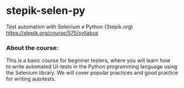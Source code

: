 # stepik-selen-py
Test automation with Selenium и Python {Stepik.org)  
https://stepik.org/course/575/syllabus  
  
### About the course:  
This is a basic course for beginner testers, where you will learn how  
to write automated UI-tests in the Python programming language using  
the Selenium library. We will cover popular practices and good practice  
for writing autotests.  
